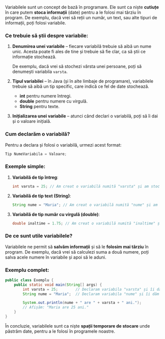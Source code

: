 Variabilele sunt un concept de bază în programare. Ele sunt ca niște **cutiuțe** în care putem **stoca informații** (date) pentru a le folosi mai târziu în program. De exemplu, dacă vrei să reții un număr, un text, sau alte tipuri de informații, poți folosi variabile.

### Ce trebuie să știi despre variabile:
1. **Denumirea unei variabile** – fiecare variabilă trebuie să aibă un nume unic. Acesta poate fi ales de tine și trebuie să fie clar, ca să știi ce informație stochează.
   
   De exemplu, dacă vrei să stochezi vârsta unei persoane, poți să denumești variabila `varsta`.

2. **Tipul variabilei** – în Java (și în alte limbaje de programare), variabilele trebuie să aibă un tip specific, care indică ce fel de date stochează.
   - **int** pentru numere întregi.
   - **double** pentru numere cu virgulă.
   - **String** pentru texte.

3. **Inițializarea unei variabile** – atunci când declari o variabilă, poți să îi dai și o valoare inițială. 

### Cum declarăm o variabilă?

Pentru a declara și folosi o variabilă, urmezi acest format:
```java
Tip NumeVariabila = Valoare;
```

### Exemple simple:

1. **Variabilă de tip întreg**:
   ```java
   int varsta = 25; // Am creat o variabilă numită "varsta" și am stocat în ea valoarea 25.
   ```
   
2. **Variabilă de tip text (String)**:
   ```java
   String nume = "Maria"; // Am creat o variabilă numită "nume" și am stocat în ea textul "Maria".
   ```

3. **Variabilă de tip număr cu virgulă (double)**:
   ```java
   double inaltime = 1.75; // Am creat o variabilă numită "inaltime" și am stocat în ea valoarea 1.75.
   ```

### De ce sunt utile variabilele?
Variabilele ne permit să **salvăm informații** și să le **folosim mai târziu** în program. De exemplu, dacă vrei să calculezi suma a două numere, poți salva acele numere în variabile și apoi să le aduni.

### Exemplu complet:
```java
public class Exemplu {
    public static void main(String[] args) {
        int varsta = 25;        // Declaram variabila "varsta" și îi dăm valoarea 25
        String nume = "Maria";  // Declaram variabila "nume" și îi dăm valoarea "Maria"

        System.out.println(nume + " are " + varsta + " ani.");
        // Afișăm: "Maria are 25 ani."
    }
}
```

În concluzie, variabilele sunt ca niște **spații temporare de stocare** unde păstrăm date, pentru a le folosi în programele noastre.
